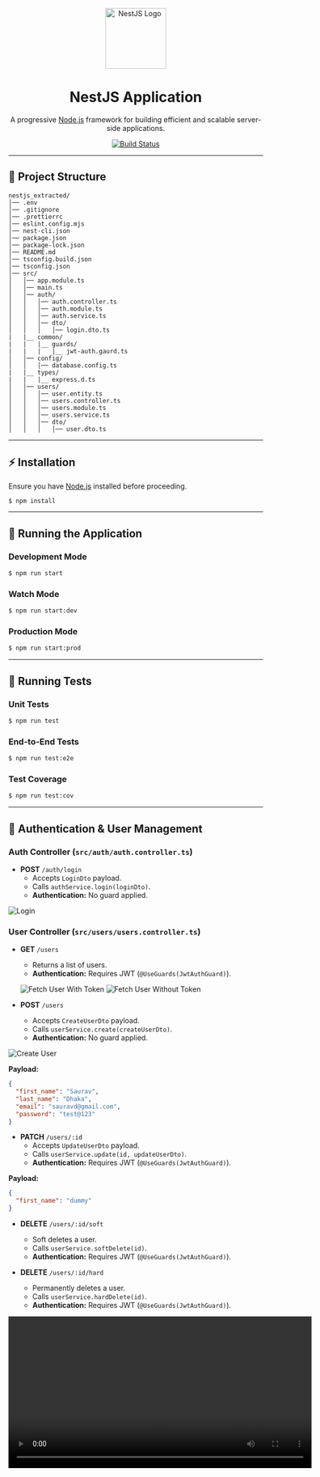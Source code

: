 <p align="center">
  <a href="http://nestjs.com/" target="_blank">
    <img src="https://nestjs.com/img/logo-small.svg" width="120" alt="NestJS Logo" />
  </a>
</p>

<h1 align="center">NestJS Application</h1>

<p align="center">
  A progressive <a href="http://nodejs.org" target="_blank">Node.js</a> framework for building efficient and scalable server-side applications.
</p>

<p align="center">
  <a href="https://circleci.com/gh/nestjs/nest">
    <img src="https://img.shields.io/circleci/build/github/nestjs/nest/master?token=abc123def456" alt="Build Status" />
  </a>
</p>

---

## 📂 Project Structure

```
nestjs_extracted/
│── .env
│── .gitignore
│── .prettierrc
│── eslint.config.mjs
│── nest-cli.json
│── package.json
│── package-lock.json
│── README.md
│── tsconfig.build.json
│── tsconfig.json
│── src/
│   │── app.module.ts
│   │── main.ts
│   │── auth/
│   │   │── auth.controller.ts
│   │   │── auth.module.ts
│   │   │── auth.service.ts
│   │   │── dto/
│   │   │   │── login.dto.ts
|   |__ common/
|   |   |__ guards/
|   |   |   |__ jwt-auth.gaurd.ts
│   │── config/
│   │   │── database.config.ts
|   |__ types/
|   |   |__ express.d.ts
│   │── users/
│   │   │── user.entity.ts
│   │   │── users.controller.ts
│   │   │── users.module.ts
│   │   │── users.service.ts
│   │   │── dto/
│   │   │   │── user.dto.ts

```

---

## ⚡ Installation

Ensure you have [Node.js](https://nodejs.org/) installed before proceeding.

```bash
$ npm install
```

---

## 🚀 Running the Application

### Development Mode

```bash
$ npm run start
```

### Watch Mode

```bash
$ npm run start:dev
```

### Production Mode

```bash
$ npm run start:prod
```

---

## 🧪 Running Tests

### Unit Tests

```bash
$ npm run test
```

### End-to-End Tests

```bash
$ npm run test:e2e
```

### Test Coverage

```bash
$ npm run test:cov
```

---

## 🔑 Authentication & User Management

### Auth Controller (`src/auth/auth.controller.ts`)

- **POST** `/auth/login`
  - Accepts `LoginDto` payload.
  - Calls `authService.login(loginDto)`.
  - **Authentication:** No guard applied.

![Login](./images/authlogin.png)

### User Controller (`src/users/users.controller.ts`)

- **GET** `/users`

  - Returns a list of users.
  - **Authentication:** Requires JWT (`@UseGuards(JwtAuthGuard)`).

  ![Fetch User With Token](./images/fetchuserwithtoke.png)
  ![Fetch User Without Token](./images/userfetchwithouttoken.png)

- **POST** `/users`
  - Accepts `CreateUserDto` payload.
  - Calls `userService.create(createUserDto)`.
  - **Authentication:** No guard applied.

![Create User](./images/createUser.png)

**Payload:**

```json
{
  "first_name": "Saurav",
  "last_name": "Dhaka",
  "email": "sauravd@gmail.com",
  "password": "test@123"
}
```

- **PATCH** `/users/:id`
  - Accepts `UpdateUserDto` payload.
  - Calls `userService.update(id, updateUserDto)`.
  - **Authentication:** Requires JWT (`@UseGuards(JwtAuthGuard)`).

**Payload:**

```json
{
  "first_name": "dummy"
}
```

- **DELETE** `/users/:id/soft`

  - Soft deletes a user.
  - Calls `userService.softDelete(id)`.
  - **Authentication:** Requires JWT (`@UseGuards(JwtAuthGuard)`).

- **DELETE** `/users/:id/hard`
  - Permanently deletes a user.
  - Calls `userService.hardDelete(id)`.
  - **Authentication:** Requires JWT (`@UseGuards(JwtAuthGuard)`).




<video src="video/Recording #3.mp4" controls width="600"></video>

